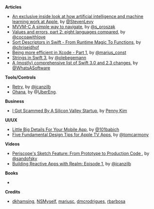 **Articles**

* [An exclusive inside look at how artificial intelligence and machine learning work at Apple](https://backchannel.com/an-exclusive-look-at-how-ai-and-machine-learning-work-at-apple-8dbfb131932b#.r2qb8amd2), by [@StevenLevy](https://twitter.com/StevenLevy)
* [MVVM-C A simple way to navigate](http://tech.trivago.com/2016/08/26/mvvm-c-a-simple-way-to-navigate/), by [@s_proszak](https://twitter.com/s_proszak)
* [Values and errors, part 2: eight languages compared](http://www.cocoawithlove.com/blog/2016/08/23/result-types-part-two.html), by [@cocoawithlove](https://twitter.com/cocoawithlove)
* [Sort Descriptors in Swift - From Runtime Magic To Functions](http://chris.eidhof.nl/post/sort-descriptors-in-swift/), by [@chriseidhof](https://www.twitter.com/chriseidhof/)
* [Being more efficient in Xcode - Part 1](http://mariusc.github.io/2016-08-29-being-more-efficient-in-xcode-part-1.html), by [@marius_const](https://twitter.com/marius_const)
* [Strings in Swift 3](https://oleb.net/blog/2016/08/swift-3-strings/), by [@olebegemann](https://twitter.com/olebegemann)
* [A (mostly) comprehensive list of Swift 3.0 and 2.3 changes](https://buildingvts.com/a-mostly-comprehensive-list-of-swift-3-0-and-2-3-changes-193b904bb5b1), by [@WhatsASoftware](https://twitter.com/WhatsASoftware)

**Tools/Controls**

* [Retry](https://github.com/icanzilb/Retry), by [@icanzilb](https://twitter.com/icanzilb)
* [Ohana](https://github.com/uber/ohana-ios), by @[UberEng](https://twitter.com/ubereng).

**Business**

* [I Got Scammed By A Silicon Valley Startup](https://medium.com/startup-grind/i-got-scammed-by-a-silicon-valley-startup-574ced8acdff), by [Penny Kim](https://twitter.com/PennyKim)

**UI/UX**

* [Little Big Details For Your Mobile App](http://babich.biz/little-big-details-for-your-mobile-app/), by [@101babich](https://twitter.com/101babich)
* [Five Fundamental Design Tips for Apple TV Apps](https://medium.com/bpxl-craft/five-fundamental-design-tips-for-apple-tv-apps-c0ee9363e1ff), by [@tomcarmony](https://twitter.com/tomcarmony)

**Videos**

* [Periscope's Sketch Feature: From Prototype to Production Code
](https://realm.io/news/building-periscope-sketches-ios/), by [@sandofsky](https://twitter.com/sandofsky)
* [Building Reactive Apps with Realm: Episode 1](https://realm.io/news/marin-todorov-building-reactive-apps-with-realm-episode-1-swift-ios/), by [@icanzilb](https://twitter.com/icanzilb)

**Books**

* 

**Credits**

* [dkhamsing](https://github.com/dkhamsing), [NSMyself](https://twitter.com/NSMyself), [mariusc](https://github.com/mariusc), [dmcrodrigues](https://twitter.com/dmcrodrigues), [rbarbosa](https://github.com/rbarbosa)

